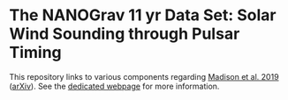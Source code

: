 # The NANOGrav 11 yr Data Set: Solar Wind Sounding through Pulsar Timing

This repository links to various components regarding [Madison et al. 2019][1] ([arXiv][2]). See the [dedicated webpage][3] for more information. 



[1]: https://iopscience.iop.org/article/10.3847/1538-4357/ab01fd/meta
[2]: https://arxiv.org/abs/1808.07078
[3]: https://nanograv.github.io/11yr_solar_wind/

